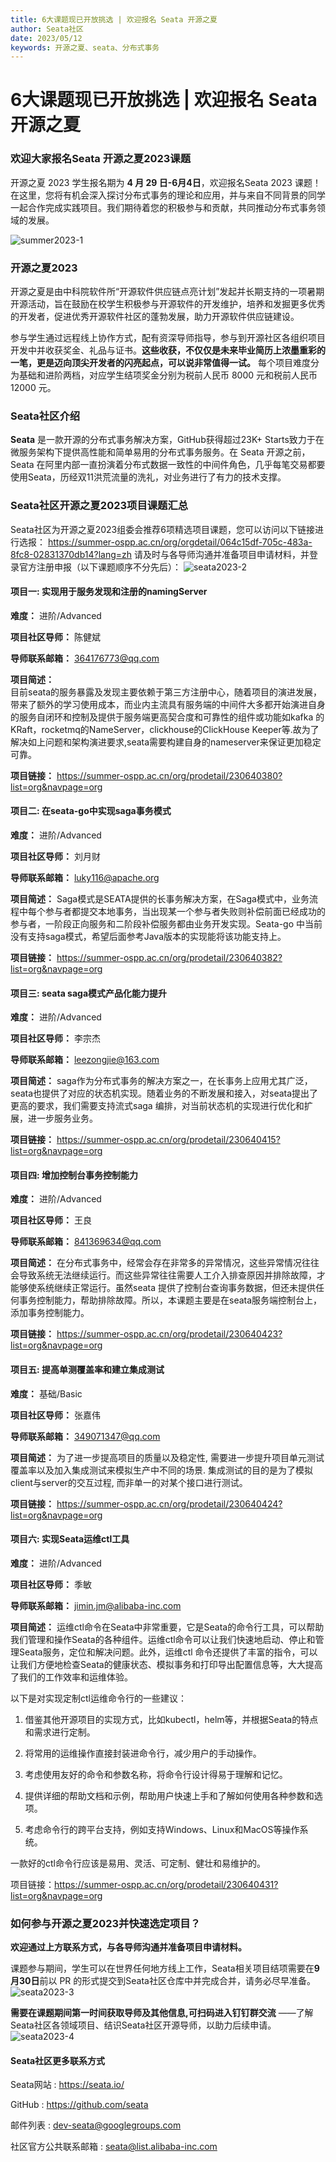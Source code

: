 ```yaml
---
title: 6大课题现已开放挑选 | 欢迎报名 Seata 开源之夏
author: Seata社区
date: 2023/05/12
keywords: 开源之夏、seata、分布式事务
---
```


# 6大课题现已开放挑选 | 欢迎报名 Seata 开源之夏

###  欢迎大家报名Seata 开源之夏2023课题
开源之夏 2023 学生报名期为 **4 月 29 日-6月4日**，欢迎报名Seata 2023 课题！在这里，您将有机会深入探讨分布式事务的理论和应用，并与来自不同背景的同学一起合作完成实践项目。我们期待着您的积极参与和贡献，共同推动分布式事务领域的发展。

![summer2023-1](/img/blog/summer2023-1.jpg)

### 开源之夏2023 
开源之夏是由中科院软件所“开源软件供应链点亮计划”发起并长期支持的一项暑期开源活动，旨在鼓励在校学生积极参与开源软件的开发维护，培养和发掘更多优秀的开发者，促进优秀开源软件社区的蓬勃发展，助力开源软件供应链建设。

参与学生通过远程线上协作方式，配有资深导师指导，参与到开源社区各组织项目开发中并收获奖金、礼品与证书。**这些收获，不仅仅是未来毕业简历上浓墨重彩的一笔，更是迈向顶尖开发者的闪亮起点，可以说非常值得一试。**  每个项目难度分为基础和进阶两档，对应学生结项奖金分别为税前人民币 8000 元和税前人民币 12000 元。

### Seata社区介绍 
**Seata** 是一款开源的分布式事务解决方案，GitHub获得超过23K+ Starts致力于在微服务架构下提供高性能和简单易用的分布式事务服务。在 Seata 开源之前，Seata 在阿里内部一直扮演着分布式数据一致性的中间件角色，几乎每笔交易都要使用Seata，历经双11洪荒流量的洗礼，对业务进行了有力的技术支撑。

### Seata社区开源之夏2023项目课题汇总  
Seata社区为开源之夏2023组委会推荐6项精选项目课题，您可以访问以下链接进行选报：
https://summer-ospp.ac.cn/org/orgdetail/064c15df-705c-483a-8fc8-02831370db14?lang=zh
请及时与各导师沟通并准备项目申请材料，并登录官方注册申报（以下课题顺序不分先后）：
![seata2023-2](/img/blog/summer2023-2.png)

#### 项目一: 实现用于服务发现和注册的namingServer

**难度：** 进阶/Advanced

**项目社区导师：** 陈健斌

**导师联系邮箱：** 364176773@qq.com

**项目简述：**   
目前seata的服务暴露及发现主要依赖于第三方注册中心，随着项目的演进发展，带来了额外的学习使用成本，而业内主流具有服务端的中间件大多都开始演进自身的服务自闭环和控制及提供于服务端更高契合度和可靠性的组件或功能如kafka 的KRaft，rocketmq的NameServer，clickhouse的ClickHouse Keeper等.故为了解决如上问题和架构演进要求,seata需要构建自身的nameserver来保证更加稳定可靠。

**项目链接：**
https://summer-ospp.ac.cn/org/prodetail/230640380?list=org&navpage=org

#### 项目二: 在seata-go中实现saga事务模式

**难度：** 进阶/Advanced

**项目社区导师：** 刘月财

**导师联系邮箱：** luky116@apache.org

**项目简述：**
Saga模式是SEATA提供的长事务解决方案，在Saga模式中，业务流程中每个参与者都提交本地事务，当出现某一个参与者失败则补偿前面已经成功的参与者，一阶段正向服务和二阶段补偿服务都由业务开发实现。Seata-go 中当前没有支持saga模式，希望后面参考Java版本的实现能将该功能支持上。

**项目链接：**
https://summer-ospp.ac.cn/org/prodetail/230640382?list=org&navpage=org

#### 项目三: seata saga模式产品化能力提升
**难度：** 进阶/Advanced

**项目社区导师：** 李宗杰

**导师联系邮箱：** leezongjie@163.com

**项目简述：**
saga作为分布式事务的解决方案之一，在长事务上应用尤其广泛，seata也提供了对应的状态机实现。随着业务的不断发展和接入，对seata提出了更高的要求，我们需要支持流式saga 编排，对当前状态机的实现进行优化和扩展，进一步服务业务。

**项目链接：**
https://summer-ospp.ac.cn/org/prodetail/230640415?list=org&navpage=org

#### 项目四:  增加控制台事务控制能力
**难度：** 进阶/Advanced

**项目社区导师：** 王良

**导师联系邮箱：** 841369634@qq.com

**项目简述：**
在分布式事务中，经常会存在非常多的异常情况，这些异常情况往往会导致系统无法继续运行。而这些异常往往需要人工介入排查原因并排除故障，才能够使系统继续正常运行。虽然seata 提供了控制台查询事务数据，但还未提供任何事务控制能力，帮助排除故障。所以，本课题主要是在seata服务端控制台上，添加事务控制能力。

**项目链接：**
https://summer-ospp.ac.cn/org/prodetail/230640423?list=org&navpage=org

#### 项目五:  提高单测覆盖率和建立集成测试
**难度：** 基础/Basic

**项目社区导师：** 张嘉伟

**导师联系邮箱：** 349071347@qq.com

**项目简述：**
为了进一步提高项目的质量以及稳定性, 需要进一步提升项目单元测试覆盖率以及加入集成测试来模拟生产中不同的场景. 集成测试的目的是为了模拟client与server的交互过程, 而非单一的对某个接口进行测试。

**项目链接：**
https://summer-ospp.ac.cn/org/prodetail/230640424?list=org&navpage=org

#### 项目六: 实现Seata运维ctl工具
**难度：** 进阶/Advanced

**项目社区导师：** 季敏

**导师联系邮箱：**  jimin.jm@alibaba-inc.com

**项目简述：** 运维ctl命令在Seata中非常重要，它是Seata的命令行工具，可以帮助我们管理和操作Seata的各种组件。运维ctl命令可以让我们快速地启动、停止和管理Seata服务，定位和解决问题。此外，运维ctl 命令还提供了丰富的指令，可以让我们方便地检查Seata的健康状态、模拟事务和打印导出配置信息等，大大提高了我们的工作效率和运维体验。



以下是对实现定制ctl运维命令行的一些建议：



1. 借鉴其他开源项目的实现方式，比如kubectl，helm等，并根据Seata的特点和需求进行定制。

2. 将常用的运维操作直接封装进命令行，减少用户的手动操作。

3. 考虑使用友好的命令和参数名称，将命令行设计得易于理解和记忆。

4. 提供详细的帮助文档和示例，帮助用户快速上手和了解如何使用各种参数和选项。

5. 考虑命令行的跨平台支持，例如支持Windows、Linux和MacOS等操作系统。



一款好的ctl命令行应该是易用、灵活、可定制、健壮和易维护的。

项目链接：https://summer-ospp.ac.cn/org/prodetail/230640431?list=org&navpage=org

###  如何参与开源之夏2023并快速选定项目？  
**欢迎通过上方联系方式，与各导师沟通并准备项目申请材料。**

课题参与期间，学生可以在世界任何地方线上工作，Seata相关项目结项需要在**9月30日**前以 PR 的形式提交到Seata社区仓库中并完成合并，请务必尽早准备。
![seata2023-3](/img/blog/summer2023-3.png)

**需要在课题期间第一时间获取导师及其他信息,可扫码进入钉钉群交流** ——了解Seata社区各领域项目、结识Seata社区开源导师，以助力后续申请。
![seata2023-4](/img/blog/summer2023-4.png)

####  Seata社区更多联系方式
Seata网站 :  https://seata.io/

GitHub : https://github.com/seata

邮件列表 : dev-seata@googlegroups.com

社区官方公共联系邮箱 : seata@list.alibaba-inc.com


